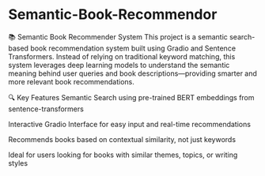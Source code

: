 # Semantic-Book-Recommendor
📚 Semantic Book Recommender System
This project is a semantic search-based book recommendation system built using Gradio and Sentence Transformers. Instead of relying on traditional keyword matching, this system leverages deep learning models to understand the semantic meaning behind user queries and book descriptions—providing smarter and more relevant book recommendations.

🔍 Key Features
Semantic Search using pre-trained BERT embeddings from sentence-transformers

Interactive Gradio Interface for easy input and real-time recommendations

Recommends books based on contextual similarity, not just keywords

Ideal for users looking for books with similar themes, topics, or writing styles
